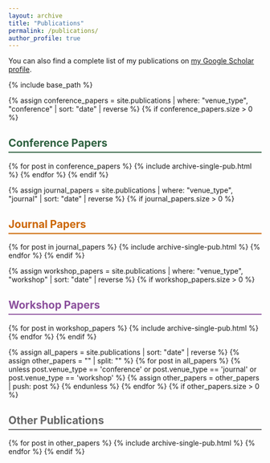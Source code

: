 ```yaml
---
layout: archive
title: "Publications"
permalink: /publications/
author_profile: true
---
```


You can also find a complete list of my publications on <font color="blue"><a href="https://scholar.google.com/citations?user=XZeSn5wAAAAJ&hl=en">my Google Scholar profile</a></font>.

{% include base_path %}

<!-- Conference Papers -->
{% assign conference_papers = site.publications | where: "venue_type", "conference" | sort: "date" | reverse %}
{% if conference_papers.size > 0 %}
  <h2 style="color: #2c5f3e; border-bottom: 2px solid #2c5f3e; padding-bottom: 5px; margin-top: 30px;">Conference Papers</h2>
  {% for post in conference_papers %}
    {% include archive-single-pub.html %}
  {% endfor %}
{% endif %}

<!-- Journal Papers -->
{% assign journal_papers = site.publications | where: "venue_type", "journal" | sort: "date" | reverse %}
{% if journal_papers.size > 0 %}
  <h2 style="color: #cc6600; border-bottom: 2px solid #cc6600; padding-bottom: 5px; margin-top: 30px;">Journal Papers</h2>
  {% for post in journal_papers %}
    {% include archive-single-pub.html %}
  {% endfor %}
{% endif %}

<!-- Workshop Papers -->
{% assign workshop_papers = site.publications | where: "venue_type", "workshop" | sort: "date" | reverse %}
{% if workshop_papers.size > 0 %}
  <h2 style="color: #8b4f9c; border-bottom: 2px solid #8b4f9c; padding-bottom: 5px; margin-top: 30px;">Workshop Papers</h2>
  {% for post in workshop_papers %}
    {% include archive-single-pub.html %}
  {% endfor %}
{% endif %}

<!-- Other Publications (fallback for papers without venue_type) -->
{% assign all_papers = site.publications | sort: "date" | reverse %}
{% assign other_papers = "" | split: "" %}
{% for post in all_papers %}
  {% unless post.venue_type == 'conference' or post.venue_type == 'journal' or post.venue_type == 'workshop' %}
    {% assign other_papers = other_papers | push: post %}
  {% endunless %}
{% endfor %}
{% if other_papers.size > 0 %}
  <h2 style="color: #666; border-bottom: 2px solid #666; padding-bottom: 5px; margin-top: 30px;">Other Publications</h2>
  {% for post in other_papers %}
    {% include archive-single-pub.html %}
  {% endfor %}
{% endif %}